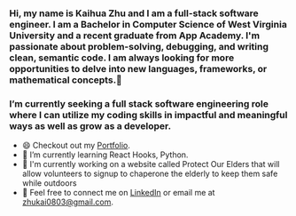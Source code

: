 ### Hi, my name is Kaihua Zhu and I am a full-stack software engineer. I am a Bachelor in Computer Science of West Virginia University and a recent graduate from App Academy. I'm passionate about problem-solving, debugging, and writing clean, semantic code. I am always looking for more opportunities to delve into new languages, frameworks, or mathematical concepts.👋                
     
### I’m currently seeking a full stack software engineering role where I can utilize my coding skills in impactful and meaningful ways as well as grow as a developer.

* 😄 Checkout out my [Portfolio](https://kaizhu94.github.io/).
* 🌱 I’m currently learning React Hooks, Python.
* 🔭 I'm currently working on a website called Protect Our Elders that will allow volunteers to signup to chaperone the elderly to keep them safe while outdoors
* 💬 Feel free to connect me on [LinkedIn](https://www.linkedin.com/in/kaihua-zhu-177a041b1/) or email me at <a href="mailto:zhukai0803@gmail.com?">zhukai0803@gmail.com</a>.
 
<!--
**kaizhu94/kaizhu94** is a ✨ _special_ ✨ repository because its `README.md` (this file) appears on your GitHub profile.

Here are some ideas to get you started:

- 🔭 I’m currently working on ...
- 🌱 I’m currently learning ...
- 👯 I’m looking to collaborate on ...
- 🤔 I’m looking for help with ...
- 💬 Ask me about ...
- 📫 How to reach me: ...
- 😄 Pronouns: ...
- ⚡ Fun fact: ...
-->


